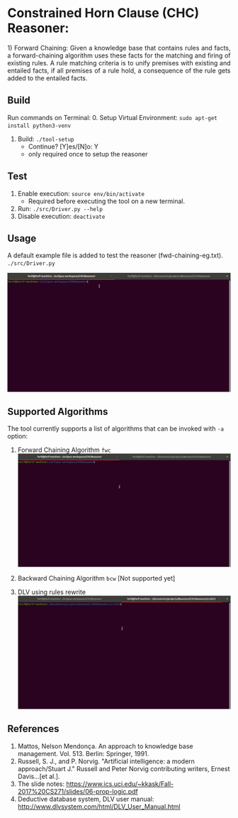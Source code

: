 # Constrained Horn Clause (CHC) Reasoner: 

<p align="justify">
1) Forward Chaining: Given a knowledge base that contains rules and facts, a forward-chaining algorithm uses these facts for the matching and firing of existing rules. A rule matching criteria is to unify premises with existing and entailed facts, if all premises of a rule hold,  a consequence of the rule gets added to the entailed facts.
</p>

## Build
Run commands on Terminal:
0. Setup Virtual Environment: `sudo apt-get install python3-venv`
1. Build: `./tool-setup`
   * Continue? [Y]es/[N]o: Y 
   * only required once to setup the reasoner
   
## Test
1. Enable execution: `source env/bin/activate`
   * Required before executing the tool on a new terminal.  
2. Run: `./src/Driver.py --help`
3. Disable execution: `deactivate`
    
## Usage

A default example file is added to test the reasoner (fwd-chaining-eg.txt). 
`./src/Driver.py`

![](https://github.com/farif/CHCReasoner/blob/main/install_reasoner.gif)


## Supported Algorithms
The tool currently supports a list of algorithms that can be invoked with `-a` option:

1. Forward Chaining Algorithm `fwc`  
![](https://github.com/farif/CHCReasoner/blob/main/demo/fwc-running.gif)

2. Backward Chaining Algorithm `bcw` [Not supported yet]

3. DLV using rules rewrite
![](https://github.com/farif/CHCReasoner/blob/main/demo/fwc-dlv-eg.gif)

## References
1. Mattos, Nelson Mendonça. An approach to knowledge base management. Vol. 513. Berlin: Springer, 1991.
2. Russell, S. J., and P. Norvig. "Artificial intelligence: a modern approach/Stuart J." Russell and Peter Norvig contributing writers, Ernest Davis...[et al.].
3. The slide notes: https://www.ics.uci.edu/~kkask/Fall-2017%20CS271/slides/06-prop-logic.pdf
4. Deductive database system, DLV user manual: http://www.dlvsystem.com/html/DLV_User_Manual.html
